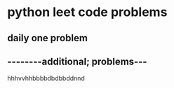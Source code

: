 <h1>python leet code problems</h1>
<h2>daily one problem</h2>
<h2>--------additional; problems---</h2>
hhhvvhhbbbbdbdbbddnnd









